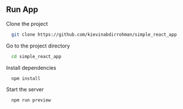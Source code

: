 
## Run App

Clone the project

```bash
  git clone https://github.com/kievinabdirrohman/simple_react_app
```

Go to the project directory

```bash
  cd simple_react_app
```

Install dependencies

```bash
  npm install
```

Start the server

```bash
  npm run preview
```


